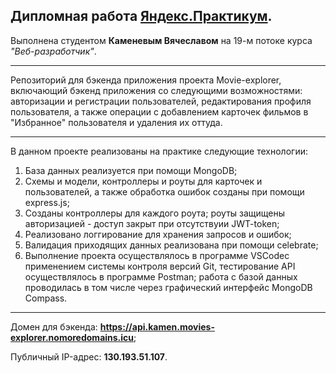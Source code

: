 Дипломная работа [Яндекс.Практикум](https://praktikum.yandex.ru/).
---
Выполнена студентом **Каменевым Вячеславом** на 19-м потоке курса *"Веб-разработчик"*.

___

Репозиторий для бэкенда приложения проекта Movie-explorer, включающий бэкенд приложения со следующими возможностями: авторизации и регистрации пользователей, редактирования профиля пользователя, а также операции с добавлением карточек фильмов в "Избранное" пользователя и удаления их оттуда. 

___


В данном проекте реализованы на практике следующие технологии:
1. База данных реализуется при помощи MongoDB;
2. Схемы и модели, контроллеры и роуты для карточек и пользователей, а также обработка ошибок созданы при помощи express.js;
3. Созданы контроллеры для каждого роута; роуты защищены авторизацией - доступ закрыт при отсутствуии JWT-token;
4. Реализовано логгирование для хранения запросов и ошибок;
5. Валидация приходящих данных реализована при помощи celebrate;
6. Выполнение проекта осуществлялось в программе VSCodeс применением системы контроля версий Git, тестирование API осуществлялось в программе Postman; работа с базой данных проводилась в том числе через графический интерфейс MongoDB Compass.

___

Домен для бэкенда: **https://api.kamen.movies-explorer.nomoredomains.icu**;

Публичный IP-адрес: **130.193.51.107**.
